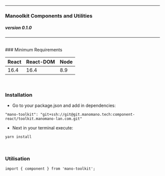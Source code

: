-------------------------------

### Manoolkit Components and Utilities
#####  version 0.1.0

-------------------------------

<br/>
### Minimum Requirements

| React | React-DOM | Node |
| ----- | --------- | ---- |
| 16.4 | 16.4 | 8.9 |

<br /> 

### Installation

  + Go to your package.json and add in dependencies:
  
  `"mano-toolkit": "git+ssh://git@git.manomano.tech:component-react/toolkit.manomano-lan.com.git"`
  
  + Next in your terminal execute:
  
  `yarn install`
  
<br/>

### Utilisation

  `import { component } from 'mano-toolkit';`

